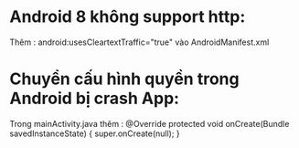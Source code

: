 # Android 8 không support http:

Thêm :
android:usesCleartextTraffic="true" vào AndroidManifest.xml

# Chuyển cấu hình quyền trong Android bị crash App:

Trong mainActivity.java thêm :
@Override
protected void onCreate(Bundle savedInstanceState) {
super.onCreate(null);
}
